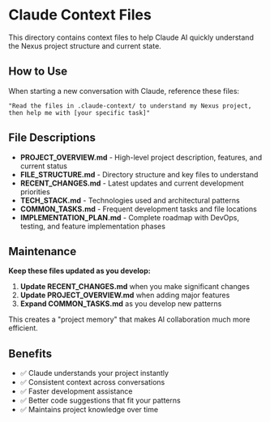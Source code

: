 # Claude Context Files

This directory contains context files to help Claude AI quickly understand the Nexus project structure and current state.

## How to Use

When starting a new conversation with Claude, reference these files:

```
"Read the files in .claude-context/ to understand my Nexus project, then help me with [your specific task]"
```

## File Descriptions

- **PROJECT_OVERVIEW.md** - High-level project description, features, and current status
- **FILE_STRUCTURE.md** - Directory structure and key files to understand
- **RECENT_CHANGES.md** - Latest updates and current development priorities
- **TECH_STACK.md** - Technologies used and architectural patterns  
- **COMMON_TASKS.md** - Frequent development tasks and file locations
- **IMPLEMENTATION_PLAN.md** - Complete roadmap with DevOps, testing, and feature implementation phases

## Maintenance

**Keep these files updated as you develop:**

1. **Update RECENT_CHANGES.md** when you make significant changes
2. **Update PROJECT_OVERVIEW.md** when adding major features
3. **Expand COMMON_TASKS.md** as you develop new patterns

This creates a "project memory" that makes AI collaboration much more efficient.

## Benefits

- ✅ Claude understands your project instantly
- ✅ Consistent context across conversations  
- ✅ Faster development assistance
- ✅ Better code suggestions that fit your patterns
- ✅ Maintains project knowledge over time
